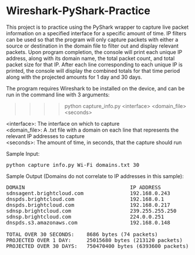 # Wireshark-PyShark-Practice
This project is to practice using the PyShark wrapper to capture live packet information on a specified interface for a specific amount of time. IP filters can be used so that the program will only capture packets with either a source or destination in the domain file to filter out and display relevant packets. Upon program completion, the console will print each unique IP address, along with its domain name, the total packet count, and total packet size for that IP. After each line corresponding to each unique IP is printed, the console will display the combined totals for that time period along with the projected amounts for 1 day and 30 days.

The program requires Wireshark to be installed on the device, and can be run in the command line with 3 arguments:  
> >>> python capture_info.py \<interface> \<domain_file> \<seconds>  

\<interface>: The interface on which to capture  
\<domain_file>: A .txt file with a domain on each line that represents the relevant IP addresses to capture  
\<seconds>: The amount of time, in seconds, that the capture should run

Sample Input:
<pre>
python capture_info.py Wi-Fi domains.txt 30
</pre>

Sample Output (Domains do not correlate to IP addresses in this sample):  
<pre>
DOMAIN                                  IP ADDRESS               NUMBER OF PACKETS        NUMBER OF BYTES  
sdnsagent.brightcloud.com               192.168.0.243            13                       1794  
dnspds.brightcloud.com                  192.168.0.1              18                       1672  
dnspds.brightcloud.com                  192.168.0.217            1                        203  
sdnsp.brightcloud.com                   239.255.255.250          20                       3457  
sdnsp.brightcloud.com                   224.0.0.251              14                       1009  
dnspds.s3.amazonaws.com                 192.168.0.148            8                        551  

TOTAL OVER 30 SECONDS:    8686 bytes (74 packets)  
PROJECTED OVER 1 DAY:     25015680 bytes (213120 packets)  
PROJECTED OVER 30 DAYS:   750470400 bytes (6393600 packets)
</pre>
